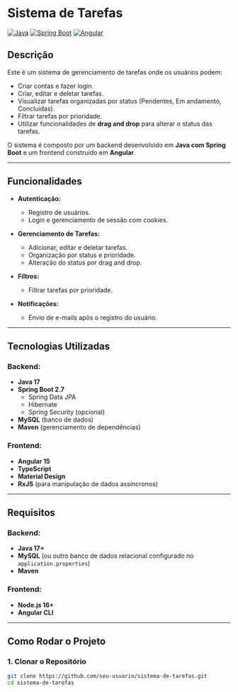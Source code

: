 # **Sistema de Tarefas**

[![Java](https://img.shields.io/badge/Java-17-blue)](https://www.oracle.com/java/)
[![Spring Boot](https://img.shields.io/badge/Spring%20Boot-2.7-green)](https://spring.io/projects/spring-boot)
[![Angular](https://img.shields.io/badge/Angular-15-red)](https://angular.io/)

## **Descrição**
Este é um sistema de gerenciamento de tarefas onde os usuários podem:
- Criar contas e fazer login.
- Criar, editar e deletar tarefas.
- Visualizar tarefas organizadas por status (Pendentes, Em andamento, Concluídas).
- Filtrar tarefas por prioridade.
- Utilizar funcionalidades de **drag and drop** para alterar o status das tarefas.

O sistema é composto por um backend desenvolvido em **Java com Spring Boot** e um frontend construído em **Angular**.

---

## **Funcionalidades**
- **Autenticação:**
  - Registro de usuários.
  - Login e gerenciamento de sessão com cookies.
  
- **Gerenciamento de Tarefas:**
  - Adicionar, editar e deletar tarefas.
  - Organização por status e prioridade.
  - Alteração do status por drag and drop.

- **Filtros:**
  - Filtrar tarefas por prioridade.

- **Notificações:**
  - Envio de e-mails após o registro do usuário.

---

## **Tecnologias Utilizadas**

### **Backend:**
- **Java 17**
- **Spring Boot 2.7**
  - Spring Data JPA
  - Hibernate
  - Spring Security (opcional)
- **MySQL** (banco de dados)
- **Maven** (gerenciamento de dependências)

### **Frontend:**
- **Angular 15**
- **TypeScript**
- **Material Design**
- **RxJS** (para manipulação de dados assíncronos)

---

## **Requisitos**

### **Backend:**
- **Java 17+**
- **MySQL** (ou outro banco de dados relacional configurado no `application.properties`)
- **Maven**

### **Frontend:**
- **Node.js 16+**
- **Angular CLI**

---

## **Como Rodar o Projeto**

### **1. Clonar o Repositório**
```bash
git clone https://github.com/seu-usuario/sistema-de-tarefas.git
cd sistema-de-tarefas
